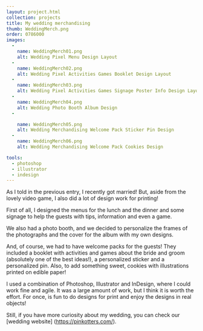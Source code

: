 ```yaml
---
layout: project.html
collection: projects
title: My wedding merchandising
thumb: WeddingMerch.png
order: 0786000
images:
  -
    name: WeddingMerch01.png
    alt: Wedding Pixel Menu Design Layout
  -
    name: WeddingMerch02.png
    alt: Wedding Pixel Activities Games Booklet Design Layout
  -
    name: WeddingMerch03.png
    alt: Wedding Pixel Activities Games Signage Poster Info Design Layout
  -
    name: WeddingMerch04.png
    alt: Wedding Photo Booth Album Design
  -

    name: WeddingMerch05.png
    alt: Wedding Merchandising Welcome Pack Sticker Pin Design
  -
    name: WeddingMerch06.png
    alt: Wedding Merchandising Welcome Pack Cookies Design

tools:
  - photoshop
  - illustrator
  - indesign
---
```


As I told in the previous entry, I recently got married! But, aside from the lovely video game, I also did a lot of design work for printing!

First of all, I designed the menus for the lunch and the dinner and some signage to help the guests with tips, information and even a game.

We also had a photo booth, and we decided to personalize the frames of the photographs and the cover for the album with my own designs.  

And, of course, we had to have welcome packs for the guests! They included a booklet with activities and games about the bride and groom (absolutely one of the best ideas!), a personalized sticker and a personalized pin. Also, to add something sweet, cookies with illustrations printed on edible paper!

I used a combination of Photoshop, Illustrator and InDesign, where I could work fine and agile. It was a large amount of work, but I think it is worth the effort. For once, is fun to do designs for print and enjoy the designs in real objects!

Still, if you have more curiosity about my wedding, you can check our [wedding website] (https://pinkotters.com/).
